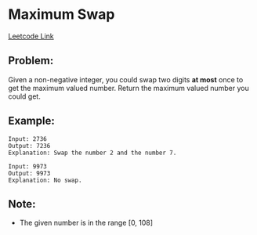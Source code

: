 
# Maximum Swap
[Leetcode Link](https://leetcode.com/problems/maximum-swap/)

## Problem:

Given a non-negative integer, you could swap two digits **at most** once to get the maximum valued number. Return the maximum valued number you could get.

## Example:

```
Input: 2736
Output: 7236
Explanation: Swap the number 2 and the number 7.
```
```
Input: 9973
Output: 9973
Explanation: No swap.
```

## Note:

- The given number is in the range [0, 108]
